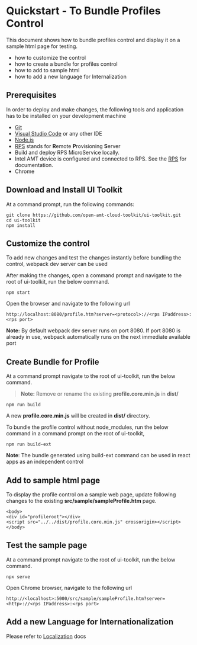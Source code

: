 # Quickstart - To Bundle Profiles Control  

This document shows how to bundle profiles control and display it on a sample html page for testing.

  - how to customize the control
  - how to create a bundle for profiles control
  - how to add to sample html
  - how to add a new language for Internalization 


## Prerequisites

In order to deploy and make changes, the following tools and application has to be installed on your development machine
-   [Git](https://git-scm.com/)
-   [Visual Studio Code](https://code.visualstudio.com/) or any other IDE 
-   [Node.js](https://nodejs.org/)
-   [RPS](https://github.com/open-amt-cloud-toolkit/rps) stands for **R**emote **P**rovisioning **S**erver
-   Build and deploy RPS MicroService locally.
-	Intel AMT device is configured and connected to RPS. See the [RPS](https://github.com/open-amt-cloud-toolkit/rps) for documentation.
-   Chrome 

## Download and Install UI Toolkit

At a command prompt, run the following commands:
```
git clone https://github.com/open-amt-cloud-toolkit/ui-toolkit.git
cd ui-toolkit
npm install
```

## Customize the control

To add new changes and test the changes  instantly before bundling the control, webpack dev server can be used

After making  the changes, open a command prompt and navigate to the root of ui-toolkit, run the below command.

```
npm start
```

Open the browser and navigate to the following url

```
http://localhost:8080/profile.htm?server=<protocol>://<rps IPaddress>:<rps port>
```

**Note:** By default webpack dev server runs on port 8080. If port 8080 is already in use, webpack automatically runs on  the next immediate available port

## Create Bundle for Profile
At a command prompt navigate to the root of ui-toolkit, run the below command.
> **Note:** Remove or rename the existing **profile.core.min.js**  in **dist/**
```
npm run build
```
A new **profile.core.min.js** will be created in **dist/** directory.

To bundle the profile control without node_modules,  run the below command in a command prompt on the root of ui-toolkit,

```
npm run build-ext
```

**Note**: The bundle generated using build-ext command can be used in react apps as an independent control

## Add to sample html page

To display the profile control on a sample web page, update following changes to the existing **src/sample/sampleProfile.htm** page.

```
<body>
<div id="profileroot"></div>
<script src="../../dist/profile.core.min.js" crossorigin></script>
</body>
```

## Test the sample page
At a command prompt navigate to the root of ui-toolkit, run the below command.
```
npx serve
```
Open Chrome browser, navigate to the following url
```
http://<localhost>:5000/src/sample/sampleProfile.htm?server=<http>://<rps IPaddress>:<rps port>
```

## Add a new Language for Internationalization

 Please refer to [Localization](../localization.md) docs

